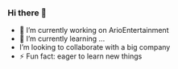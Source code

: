 ### Hi there 👋

<!--
**alimohamadi17/alimohamadi17** is a ✨ _special_ ✨ repository because its `README.md` (this file) appears on your GitHub profile.

Here are some ideas to get you started:
-->
- 🔭 I’m currently working on ArioEntertainment
- 🌱 I’m currently learning ...
-  I’m looking to collaborate with a big company
- ⚡ Fun fact: eager to learn new things

